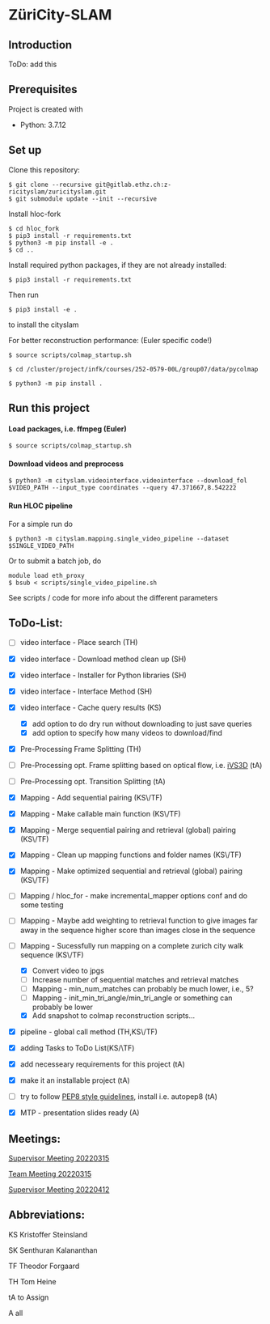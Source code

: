 # ZüriCity-SLAM
## Introduction
ToDo: add this

## Prerequisites
Project is created with
* Python: 3.7.12

## Set up
Clone this repository:
```
$ git clone --recursive git@gitlab.ethz.ch:z-ricityslam/zuricityslam.git
$ git submodule update --init --recursive
```

Install hloc-fork
```
$ cd hloc_fork
$ pip3 install -r requirements.txt
$ python3 -m pip install -e .
$ cd ..
```

Install required python packages, if they are not already installed:
```
$ pip3 install -r requirements.txt
```

Then run
```
$ pip3 install -e .
```
to install the cityslam

For better reconstruction performance: (Euler specific code!)
```
$ source scripts/colmap_startup.sh

$ cd /cluster/project/infk/courses/252-0579-00L/group07/data/pycolmap

$ python3 -m pip install .

```

## Run this project

#### Load packages, i.e. ffmpeg (Euler)
```
$ source scripts/colmap_startup.sh
```

#### Download videos and preprocess
```
$ python3 -m cityslam.videointerface.videointerface --download_fol $VIDEO_PATH --input_type coordinates --query 47.371667,8.542222
```

#### Run HLOC pipeline
For a simple run do
```
$ python3 -m cityslam.mapping.single_video_pipeline --dataset $SINGLE_VIDEO_PATH
```
Or to submit a batch job, do
```
module load eth_proxy
$ bsub < scripts/single_video_pipeline.sh
```
See scripts / code for more info about the different parameters

## ToDo-List:

- [ ] video interface - Place search (TH)
- [x] video interface - Download method clean up (SH)
- [x] video interface - Installer for Python libraries (SH)
- [x] video interface - Interface Method (SH)
- [x] video interface - Cache query results (KS)
    - [x] add option to do dry run without downloading to just save queries
    - [x] add option to specify how many videos to download/find

- [x] Pre-Processing Frame Splitting (TH)
- [ ] Pre-Processing opt. Frame splitting based on optical flow, i.e. [iVS3D](https://github.com/iVS3D/iVS3D) (tA)
- [ ] Pre-Processing opt. Transition Splitting (tA)

- [x] Mapping - Add sequential pairing (KS\\/TF)
- [x] Mapping - Make callable main function (KS\\/TF)
- [x] Mapping - Merge sequential pairing and retrieval (global) pairing (KS\\/TF)
- [x] Mapping - Clean up mapping functions and folder names (KS\\/TF)
- [x] Mapping - Make optimized sequential and retrieval (global) pairing (KS\\/TF)
- [ ] Mapping / hloc_for - make incremental_mapper options conf and do some testing
- [ ] Mapping - Maybe add weighting to retrieval function to give images far away in the sequence higher score than images close in the sequence
- [ ] Mapping - Sucessfully run mapping on a complete zurich city walk sequence (KS\\/TF)
	- [x] Convert video to jpgs
	- [ ] Increase number of sequential matches and retrieval matches
    - [ ] Mapping - min_num_matches can probably be much lower, i.e., 5?
	- [ ] Mapping - init_min_tri_angle/min_tri_angle or something can probably be lower
	- [x] Add snapshot to colmap reconstruction scripts...

- [x] pipeline - global call method (TH,KS\\/TF)
- [x] adding Tasks to ToDo List(KS/\\TF)
- [x] add necesseary requirements for this project (tA)
- [x] make it an installable project (tA)
- [ ] try to follow [PEP8 style guidelines](https://peps.python.org/pep-0008/), install i.e. autopep8 (tA)
- [x] MTP - presentation slides ready (A)

## Meetings:

[Supervisor Meeting 20220315](docu/meeting20220315.md)

[Team Meeting 20220315](docu/teammeeting20220315.md)

[Supervisor Meeting 20220412](docu/meeting20220412.md)

## Abbreviations:

KS Kristoffer Steinsland

SK Senthuran Kalananthan

TF Theodor Forgaard

TH Tom Heine

tA to Assign

A all
